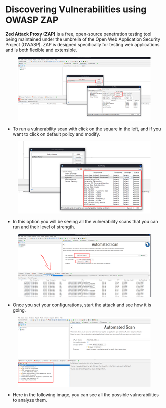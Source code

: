 # Discovering Vulnerabilities using OWASP ZAP

**Zed Attack Proxy (ZAP)** is a free, open-source penetration testing tool being maintained under the umbrella of the Open Web Application Security Project (OWASP). ZAP is designed specifically for testing web applications and is both flexible and extensible.

<figure><img src="../../.gitbook/assets/zap_conf.png" alt=""><figcaption></figcaption></figure>

* To run a vulnerability scan with click on the square in the left, and if you want to click on default policy and modify.

<figure><img src="../../.gitbook/assets/zap_conf2.png" alt=""><figcaption></figcaption></figure>

* In this option you will be seeing all the vulnerability scans that you can run and their level of strength.

<figure><img src="../../.gitbook/assets/zap_scanning.png" alt=""><figcaption></figcaption></figure>

* Once you set your configurations, start the attack and see how it is going.

<figure><img src="../../.gitbook/assets/zap_scan_results.png" alt=""><figcaption></figcaption></figure>

* Here in the following image, you can see all the possible vulnerabilities to analyze them.
